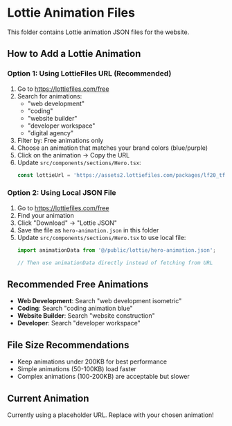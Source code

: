 # Lottie Animation Files

This folder contains Lottie animation JSON files for the website.

## How to Add a Lottie Animation

### Option 1: Using LottieFiles URL (Recommended)

1. Go to https://lottiefiles.com/free
2. Search for animations:
   - "web development"
   - "coding"
   - "website builder"
   - "developer workspace"
   - "digital agency"
3. Filter by: Free animations only
4. Choose an animation that matches your brand colors (blue/purple)
5. Click on the animation → Copy the URL
6. Update `src/components/sections/Hero.tsx`:
   ```jsx
   const lottieUrl = 'https://assets2.lottiefiles.com/packages/lf20_tfb3estd.json';
   ```

### Option 2: Using Local JSON File

1. Go to https://lottiefiles.com/free
2. Find your animation
3. Click "Download" → "Lottie JSON"
4. Save the file as `hero-animation.json` in this folder
5. Update `src/components/sections/Hero.tsx` to use local file:
   ```jsx
   import animationData from '@/public/lottie/hero-animation.json';
   
   // Then use animationData directly instead of fetching from URL
   ```

## Recommended Free Animations

- **Web Development**: Search "web development isometric"
- **Coding**: Search "coding animation blue"
- **Website Builder**: Search "website construction"
- **Developer**: Search "developer workspace"

## File Size Recommendations

- Keep animations under 200KB for best performance
- Simple animations (50-100KB) load faster
- Complex animations (100-200KB) are acceptable but slower

## Current Animation

Currently using a placeholder URL. Replace with your chosen animation!
